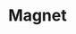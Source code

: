 ---
title: Magnet
tags: ["attract", "metal", "magnetic-field", "polarity", "repel", "physics", "magnetic-force"]
icon: magnet
svg: '<svg xmlns="http://www.w3.org/2000/svg" width="24" height="24" fill="none" viewBox="0 0 24 24" stroke-width="1.5" stroke-linecap="round" stroke-linejoin="round" stroke="currentColor"><path d="M3 7.5V12a9 9 0 1 0 18 0V7.5m-18 0V5a2 2 0 0 1 2-2h1.625a2 2 0 0 1 2 2v2.5M3 7.5h5.625m0 0V12a3.375 3.375 0 1 0 6.75 0V7.5m0 0V5a2 2 0 0 1 2-2H19a2 2 0 0 1 2 2v2.5m-5.625 0H21"/></svg>'
---